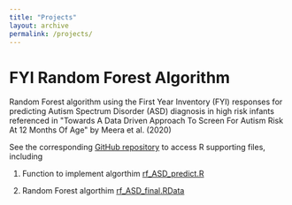 ```yaml
---
title: "Projects"
layout: archive
permalink: /projects/
---
```


# FYI Random Forest Algorithm
Random Forest algorithm using the First Year Inventory (FYI) responses for predicting Autism Spectrum Disorder (ASD) diagnosis in high risk infants referenced in "Towards A Data Driven Approach To Screen For Autism Risk At 12 Months Of Age" by Meera et al. (2020)

See the corresponding [GitHub repository](https://github.com/kmdono02/FYI_Random_Forest) to access R supporting files, including

1) Function to implement algorthim [rf_ASD_predict.R](https://github.com/kmdono02/FYI_Random_Forest/blob/master/rf_ASD_predict.R)

2) Random Forest algorthim [rf_ASD_final.RData](https://github.com/kmdono02/FYI_Random_Forest/blob/master/rf_ASD_final.RData)
